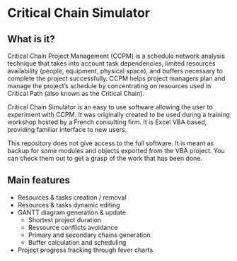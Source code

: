 # Critical Chain Simulator

## What is it?

Critical Chain Project Management (CCPM) is a schedule network analysis technique that takes into account task dependencies, limited resources availability (people, equipment, physical space), and buffers necessary to complete the project successfully. CCPM helps project managers plan and manage the project’s schedule by concentrating on resources used in Critical Path (also known as the Critical Chain). 

Critical Chain Simulator is an easy to use software allowing the user to experiment with CCPM. It was originally created to be used during a training workshop hosted by a French consulting firm. It is Excel VBA based, providing familiar interface to new users. 

This repository does not give access to the full software. It is meant as backup for some modules and objects exported from the VBA project. You can check them out to get a grasp of the work that has been done. 

## Main features

- Resources & tasks creation / removal
- Resources & tasks dynamic editing
- GANTT diagram generation & update
  - Shortest project duration
  - Ressource conflicts avoidance
  - Primary and secondary chains generation
  - Buffer calculation and scheduling
- Project progress tracking through fever charts